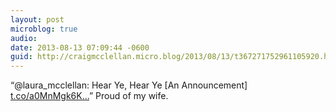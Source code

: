 ```yaml
---
layout: post
microblog: true
audio: 
date: 2013-08-13 07:09:44 -0600
guid: http://craigmcclellan.micro.blog/2013/08/13/t367271752961105920.html
---
```

“@laura_mcclellan: Hear Ye, Hear Ye [An Announcement] [t.co/a0MnMgk6K...](http://t.co/a0MnMgk6Ks)” Proud of my wife.
